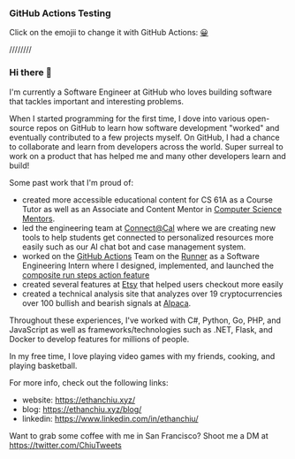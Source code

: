 ### GitHub Actions Testing
Click on the emojii to change it with GitHub Actions: [😀](https://github.com/ethanchewy/ethanchewy/issues/new?title=😂&body=Just+click+%27Submit+new+issue%27.+That+is+it.) 

////////
### Hi there 👋

I'm currently a Software Engineer at GitHub who loves building software that tackles important and interesting problems. 

When I started programming for the first time, I dove into various open-source repos on GitHub to learn how software development "worked" and eventually contributed to a few projects myself. On GitHub, I had a chance to collaborate and learn from developers across the world. Super surreal to work on a product that has helped me and many other developers learn and build!

Some past work that I'm proud of:
- created more accessible educational content for CS 61A as a Course Tutor as well as an Associate and Content Mentor in [Computer Science Mentors](https://csmentors.berkeley.edu/#/).
- led the engineering team at [Connect@Cal](https://connected.berkeley.edu/) where we are creating new tools to help students get connected to personalized resources more easily such as our AI chat bot and case management system.
- worked on the [GitHub Actions](https://github.com/features/actions) Team on the [Runner](https://github.com/actions/runner) as a Software Engineering Intern where I designed, implemented, and launched the [composite run steps action feature](https://github.blog/changelog/2020-08-07-github-actions-composite-run-steps/)
- created several features at [Etsy](https://www.etsy.com/) that helped users checkout more easily
- created a technical analysis site that analyzes over 19 cryptocurrencies over 100 bullish and bearish signals at [Alpaca](https://alpaca.markets/).

Throughout these experiences, I've worked with C#, Python, Go, PHP, and JavaScript as well as frameworks/technologies such as .NET, Flask, and Docker to develop features for millions of people. 

In my free time, I love playing video games with my friends, cooking, and playing basketball.

For more info, check out the following links:
- website: https://ethanchiu.xyz/
- blog: https://ethanchiu.xyz/blog/
- linkedin: https://www.linkedin.com/in/ethanchiu/

Want to grab some coffee with me in San Francisco? Shoot me a DM at https://twitter.com/ChiuTweets
